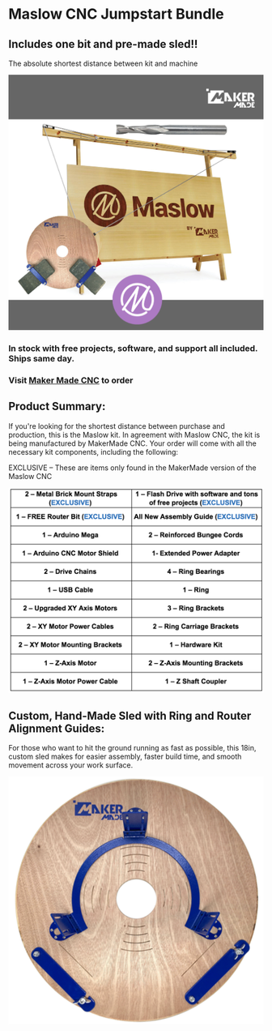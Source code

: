# Maslow CNC Jumpstart Bundle

## Includes one bit and pre-made sled!!

The absolute shortest distance between kit and machine

![Maker Made Jump Start Kit](https://github.com/MaslowCommunityGarden/Maslow-CNC-Jumpstart-Bundle/blob/master/mainpicture.jpg)

### In stock with free projects, software, and support all included.  Ships same day. 

### Visit [Maker Made CNC](https://www.makermadecnc.com/shop) to order

## Product Summary:

If you're looking for the shortest distance between purchase and production, this is the Maslow kit.  In agreement with Maslow CNC, the kit is being manufactured by MakerMade CNC. Your order will come with all the necessary kit components, including the following: 

EXCLUSIVE – These are items only found in the MakerMade version of the Maslow CNC

![Jump Start Kit Contents](https://github.com/MaslowCommunityGarden/Maslow-CNC-Jumpstart-Bundle/blob/master/jumpStartKitContents.png)

## Custom, Hand-Made Sled with Ring and Router Alignment Guides: 
For those who want to hit the ground running as fast as possible, this 18in, custom sled makes for easier assembly, faster build time, and smooth movement across your work surface.

![Maker Made Sled](https://github.com/MaslowCommunityGarden/Maslow-CNC-Jumpstart-Bundle/blob/master/makerMadeSled.png)
